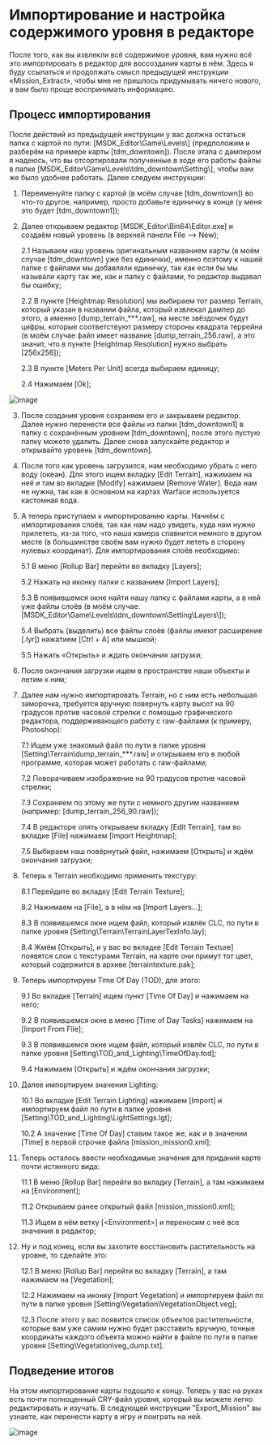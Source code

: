 # Импортирование и настройка содержимого уровня в редакторе

После того, как вы извлекли всё содержимое уровня, вам нужно всё это импортировать в редактор для воссоздания карты в нём. Здесь я буду ссылаться и продолжать смысл предыдущей инструкции «Mission_Extract», чтобы мне не пришлось придумывать ничего нового, а вам было проще воспринимать информацию. 

## Процесс импортирования

После действий из предыдущей инструкции у вас должна остаться папка с картой по пути: \[MSDK_Editor\Game\Levels\\] (предположим и разберём на примере карты \[tdm_downtown\]). После этапа с дампером я надеюсь, что вы отсортировали полученные в ходе его работы файлы в папке \[MSDK_Editor\Game\Levels\tdm_downtown\Setting\\], чтобы вам же было удобнее работать. Далее следуем инструкции:
1. Переименуйте папку с картой (в моём случае \[tdm_downtown\]) во что-то другое, например, просто добавьте единичку в конце (у меня это будет \[tdm_downtown1\]);
2. Далее открываем редактор \[MSDK_Editor\Bin64\Editor.exe\] и создаём новый уровень (в верхней панели File —> New);
	
 	2.1 Называем наш уровень оригинальным названием карты (в моём случае \[tdm_downtown\] уже без единички), именно поэтому к нашей папке с файлами мы добавляли единичку, так как если бы мы называли карту так же, как и папку с файлами, то редактор выдавал бы ошибку;
	
 	2.2 В пункте \[Heightmap Resolution\] мы выбираем тот размер Terrain, который указан в названии файла, который извлекал дампер до этого, а именно \[dump_terrain_***.raw\], на месте звёздочек будут цифры, которые соответствуют размеру стороны квадрата террейна (в моём случае файл имеет название \[dump_terrain_256.raw\], а это значит, что в пункте \[Heightmap Resolution\] нужно выбрать \[256x256\]);
	
 	2.3 В пункте \[Meters Per Unit\] всегда выбираем единицу;
	
 	2.4 Нажимаем \[Ok\];

![image](https://github.com/user-attachments/assets/2b2d273a-774e-4117-8d11-76f09b860e5b)

3. После создания уровня сохраняем его и закрываем редактор. Далее нужно перенести все файлы из папки \[tdm_downtown1\] в папку с сохранённым уровнем \[tdm_downtown\], после этого пустую папку можете удалить. Далее снова запускайте редактор и открывайте уровень \[tdm_downtown\].
4. После того как уровень загрузился, нам необходимо убрать с него воду (океан). Для этого ищем вкладку \[Edit Terrain\], нажимаем на неё и там во вкладке \[Modify\] нажимаем \[Remove Water\]. Вода нам не нужна, так как в основном на картах Warface используется кастомная вода.
5. А теперь приступаем к импортированию карты. Начнём с импортирования слоёв, так как нам надо увидеть, куда нам нужно прилететь, из-за того, что наша камера спавнится немного в другом месте (в большинстве своём вам нужно будет лететь в сторону нулевых координат). Для импортирования слоёв необходимо:

	5.1 В меню \[Rollup Bar\] перейти во вкладку \[Layers\];
	
	5.2 Нажать на иконку папки с названием \[Import Layers\];

	5.3 В появившемся окне найти нашу папку с файлами карты, а в ней уже файлы слоёв (в моём случае: \[MSDK_Editor\Game\Levels\tdm_downtown\Setting\Layers\\]);

	5.4 Выбрать (выделить) все файлы слоёв (файлы имеют расширение \[.lyr\]) нажатием \[Ctrl + A\] или мышкой;

	5.5 Нажать «Открыть» и ждать окончания загрузки;

6. После окончания загрузки ищем в пространстве наши объекты и летим к ним;
7. Далее нам нужно импортировать Terrain, но с ним есть небольшая заморочка, требуется вручную повернуть карту высот на 90 градусов против часовой стрелки с помощью графического редактора, поддерживающего работу с raw-файлами (к примеру, Photoshop):

	7.1 Ищем уже знакомый файл по пути в папке уровня \[Setting\Terrain\dump_terrain_***.raw\] и открываем его в любой программе, которая может работать с raw-файлами;
   
	7.2 Поворачиваем изображение на 90 градусов против часовой стрелки;
   
	7.3 Сохраняем по этому же пути с немного другим названием (например: \[dump_terrain_256_90.raw\]);
   
	7.4 В редакторе опять открываем вкладку \[Edit Terrain\], там во вкладке \[File\] нажимаем \[Import Heightmap\];
   
	7.5 Выбираем наш повёрнутый файл, нажимаем \[Открыть\] и ждём окончания загрузки;

8. Теперь к Terrain необходимо применить текстуру:

   	8.1 Перейдите во вкладку \[Edit Terrain Texture\];

   	8.2 Нажимаем на \[File\], а в нём на \[Import Layers...\];

   	8.3 В появившемся окне ищем файл, который извлёк CLC, по пути в папке уровня \[Setting\Terrain\TerrainLayerTexInfo.lay\];

	8.4 Жмём \[Открыть\], и у вас во вкладке \[Edit Terrain Texture\] появятся слои с текстурами Terrain, на карте они примут тот цвет, который содержится в архиве \[terraintexture.pak\];

9. Теперь импортируем Time Of Day (TOD), для этого:

	9.1 Во вкладке \[Terrain\] ищем пункт \[Time Of Day\] и нажимаем на него;
   
	9.2 В появившемся окне в меню \[Time of Day Tasks\] нажимаем на \[Import From File\];
   
	9.3 В появившемся окне ищем файл, который извлёк CLC, по пути в папке уровня \[Setting\TOD_and_Lighting\TimeOfDay.tod\];
   
	9.4 Нажимаем \[Открыть\] и ждём окончания загрузки;

10. Далее импортируем значения Lighting:

	10.1 Во вкладке \[Edit Terrain Lighting\] нажимаем \[Import\] и импортируем файл по пути в папке уровня \[Setting\TOD_and_Lighting\LightSettings.lgt\];

	10.2 А значение \[Time Of Day\] ставим такое же, как и в значении \[Time\] в первой строчке файла \[mission_mission0.xml\];

11. Теперь осталось ввести необходимые значения для придания карте почти истинного вида:

	11.1 В меню \[Rollup Bar\] перейти во вкладку \[Terrain\], а там нажимаем на \[Environment\];

	11.2 Открываем ранее открытый файл \[mission_mission0.xml\];

	11.3 Ищем в нём ветку \[\<Environment\>\] и переносим с неё все значения в редактор;


12. Ну и под конец, если вы захотите восстановить растительность на уровне, то сделайте это:

	12.1 В меню \[Rollup Bar\] перейти во вкладку \[Terrain\], а там нажимаем на \[Vegetation\];

	12.2 Нажимаем на иконку \[Import Vegetation\] и импортируем файл по пути в папке уровня \[Setting\Vegetation\VegetationObject.veg\];

	12.3 После этого у вас появится список объектов растительности, которые вам уже самим нужно будет расставить вручную, точные координаты каждого объекта можно найти в файле по пути в папке уровня \[Setting\Vegetation\veg_dump.txt\].

## Подведение итогов

На этом импортирование карты подошло к концу. Теперь у вас на руках есть почти полноценный CRY-файл уровня, который вы можете легко редактировать и изучать. В следующей инструкции "Export_Mission" вы узнаете, как перенести карту в игру и поиграть на ней.

![image](https://github.com/user-attachments/assets/159fa2d3-b557-4d70-93c9-e1b8d84edc19)
